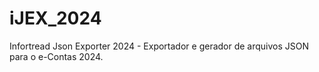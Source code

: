 # iJEX_2024
Infortread Json Exporter 2024 - Exportador e gerador de arquivos JSON para o e-Contas 2024.

